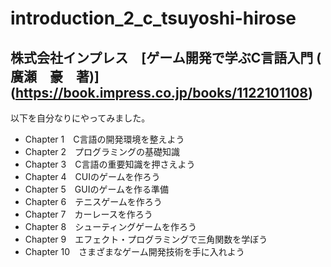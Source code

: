 # introduction_2_c_tsuyoshi-hirose
## 株式会社インプレス　[ゲーム開発で学ぶC言語入門 ( 廣瀬　豪　著)] (https://book.impress.co.jp/books/1122101108)

以下を自分なりにやってみました。
- Chapter 1　C言語の開発環境を整えよう
- Chapter 2　プログラミングの基礎知識
- Chapter 3　C言語の重要知識を押さえよう
- Chapter 4　CUIのゲームを作ろう
- Chapter 5　GUIのゲームを作る準備
- Chapter 6　テニスゲームを作ろう
- Chapter 7　カーレースを作ろう
- Chapter 8　シューティングゲームを作ろう
- Chapter 9　エフェクト・プログラミングで三角関数を学ぼう
- Chapter 10　さまざまなゲーム開発技術を手に入れよう

